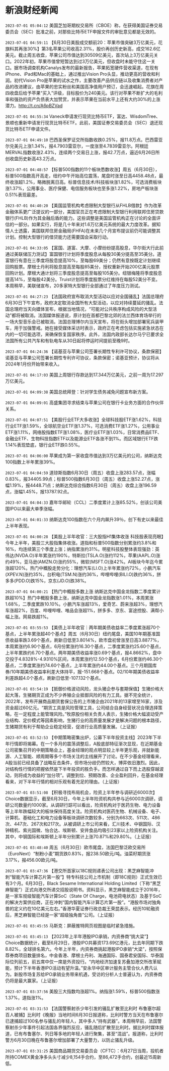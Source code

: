 # 新浪财经新闻
`2023-07-01 05:04:12` 美国芝加哥期权交易所（CBOE）称，在获得美国证券交易委员会（SEC）批准之前，对那些比特币ETF申报文件的审批意见都是无效的。

`2023-07-01 04:59:11` 【6月30日美股成交额前20：苹果市值突破3万亿美元，花旗料其再涨30%】第3名苹果公司收高2.31%，股价再创历史新高，成交162.6亿美元。截止周五收盘，苹果公司市值达到30509亿美元，首次站上3万亿美元关口。2022年初，苹果市值曾短暂达到过3万亿美元，但收盘时未能守住这一关口。据市场调查机构Canalys发布的最新报告，苹果拓宽硬件营收渠道，在现有iPhone、iPad和Mac的基础上，通过推出Vision Pro头显，推动更高的营收和利润。初代Vision Pro是苹果的试水之作，主要改善产品供应链以及收集消费者对产品的改进建议，由苹果的忠实粉丝和美国高净值用户预订，会迅速崛起。花旗在周四收盘后给予苹果“买入”评级，目标股价为240美元。该行对苹果不断扩大的毛利率和强劲的资产负债表大加赞赏，并表示苹果在当前水平上还有大约30%的上涨潜力。http://t.cn/A6pBZVad

`2023-07-01 04:55:34` Vaneck申请发行现货比特币ETF，富达、WisdomTree、景顺也重新申请发行现货比特币ETF。此前，美国证券交易委员会（SEC）退还现货比特币ETF申请文件。

`2023-07-01 04:49:10` 巴西圣保罗证交所指数收跌0.25%，报11.8万点。巴西雷亚尔兑美元上涨1.34%，报4.7903雷亚尔，一度涨至4.7839雷亚尔。阿根廷MERVAL指数收涨2.43%，连续两个交易日上涨，报42.7万点，逼近6月26日所创收盘历史新高43.2万点。

`2023-07-01 04:48:57` 【标普500指数的11个板块悉数收涨】周五（6月30日），标普500指数高开高走，纽约中午开始高位震荡，尾盘时涨至日高4458.48点，最终收涨超1.2%，略微脱离日高。标普信息技术/科技板块涨1.82%，可选消费板块涨1.37%，公用事业、医疗保健、电信服务板块也至多涨1.22%，房地产板块涨0.51%表现最差。

`2023-07-01 04:40:20` 【美国监管机构考虑限制大型银行从FHLB借款】作为改革金融体系更广泛提议的一部分，美国官员正在考虑限制大型银行利用联邦住房贷款银行(FHLB)作为其金融后盾的能力。这些调整是美国监管机构正在讨论的全面评估的一部分。如果实行，将是几十年来对1.6万亿美元系统的最大力度改革。据知情人士透露，美国联邦住房金融局(FHFA)在未来几个月宣布提议前仍可能调整其计划。控制大型银行的借贷能力还需要国会采取行动。

`2023-07-01 04:33:05` 【富国、道富、大摩、小摩纷纷提高股息，华尔街大行此前通过美联储压力测试】富国银行计划将季度股息从每股30美分提高至35美分。道富银行有意在三季度将股息提高10%，至每股69美分；仍然有意按既定计划继续回购股票。摩根士丹利将股息提高至每股85美分，授权重新开始200亿美元股票回购计划。摩根大通计划将三季度股息提高至每股105美分。纽银梅隆将季度股息提高14%，至每股42美分。Truist计划将季度股票分红维持在每股52美分不变。本周稍早，美联储宣布，20多家特大型银行全部通过了年度压力测试。

`2023-07-01 04:27:23` 【法国政府宣布取消大型活动以应对全国骚乱】法国总理府6月30日下午宣布，政府决定取消全国所有大型活动，以应对持续蔓延的骚乱。法国总理府当天向媒体宣布，根据当地情况，“可能对公共秩序构成风险的大型活动”都将被取消。法国媒体报道说，原计划在首都巴黎北郊的法兰西体育场举行的一场大型音乐会已被取消。法国总理博尔内当天宣布，将在街头增加部署宪兵装甲车，用于加强警戒。她在接受媒体采访时表示，政府正在考虑包括实施紧急状态在内的一切可能选项，来确保恢复国家秩序。此外，法国内政部长达尔马宁已要求全法国所有公共汽车和有轨电车从30日起将停运时间提前至晚9时。

`2023-07-01 04:24:36` 【诺基亚与苹果公司签署长期性专利许可协议，条款保密】诺基亚与苹果公司签署长期性专利许可协议，条款保密；诺基亚预计，协议将从2024年1月份开始带来收入。

`2023-07-01 04:17:03` 美国上周银行存款达到17.344万亿美元，之前一周为17.297万亿美元。

`2023-07-01 04:09:38` 美国总统拜登：针对学生债务减免问题宣布新方案。

`2023-07-01 04:09:01` 高盛集团寻求结束与苹果公司在银行卡业务方面的合作伙伴关系。

`2023-07-01 04:07:51` 【美股行业ETF大多收涨】全球科技股ETF涨1.62%，科技行业ETF涨1.59%，全球航空业ETF涨1.37%，可选消费ETF涨1.27%，公用事业ETF涨1.11%，网络股指数ETF涨1.08%，医疗业ETF涨1.03%，日常消费品ETF、金融业ETF、生物科技指数ETF以及能源业ETF各涨不到1%。而区域银行ETF跌1.14%表现垫底，银行业ETF跌0.55%。

`2023-07-01 04:06:00` 苹果成为第一家收盘市值达到3万亿美元的公司，纳斯达克100指数上半年累涨39%。

`2023-07-01 04:04:59` 道琼斯指数6月30日（周五）收盘上涨283.57点，涨幅0.83%，报34405.99点；标普500指数6月30日（周五）收盘上涨52.27点，涨幅1.19%，报4448.71点；纳斯达克综合指数6月30日（周五）收盘上涨196.59点，涨幅1.45%，报13787.92点。

`2023-07-01 04:04:33` 嘉年华邮轮（CCL）二季度累计上涨85.52%，创该公司美国IPO以来最大单季涨幅。

`2023-07-01 04:01:33` 纳斯达克100指数在六个月内飙升39％，创下有史以来最佳上半年表现。

`2023-07-01 04:00:28` 【美股上半年收官：三大股指H1集体收涨 科技股表现亮眼】今年上半年，美股三大股指集体收涨。道指和标普500指数分别累涨约3.8%和16%，均连续第三个季度上涨；纳指累涨约31%。明星科技股整体表现强劲：英伟达(NVDA.O)半年累涨约190%，特斯拉(TSLA.O)涨约112%，苹果(AAPL.O)涨约49%，亚马逊(AMZN.O)涨约55%，微软(MSFT.O)涨42%。AI板块今年迄今累涨超120%。热门中概股走势分化：理想汽车(LI.O)上半年累涨约72%，小鹏汽车(XPEV.N)涨约35%，台积电(TSM.N)涨约36%，哔哩哔哩(BILI.O)跌约36%，拼多多(PDD.O)跌15%，京东(JD.O)跌38%。

`2023-07-01 04:00:21` 【热门中概股多数上涨 纳斯达克中国金龙指数二季度累计跌超10%】热门中概股多数上涨，纳斯达克中国金龙指数涨1.01%，本周累涨1.68%，二季度累跌10.10%。小鹏汽车涨超13%，爱奇艺、蔚来涨超3%，理想汽车涨超2%，百度、哔哩哔哩、唯品会涨超1%，拼多多、京东、富途控股、满帮小幅上涨。网易跌超1%。

`2023-07-01 03:55:53` 【美债上半年收官｜两年期美债收益率二季度累涨超70个基点，上半年累涨超40个基点】周五（6月30日）纽约尾盘，美国10年期基准国债收益率跌3.69个基点，刷新日低至3.8014%，欧市盘初曾涨至日高3.8877%，本周累涨约6.90个基点，6月份累涨约16.30个基点，二季度累涨约25.60个基点，上半年累跌约6.70个基点。两年期美债收益率涨0.69个基点，报4.8662%，盘中交投于4.8328%-4.9310%区间，本周累涨约12.50个基点，6月份累涨约46.30个基点，二季度累涨约74.60个基点，上半年累涨约44.00个基点。三个月期国库券/10年期美债收益率利差大体持平，报-151.668个基点。02/10年期美债收益率利差跌超4.0个基点，刷新日低至-107.132个基点。

`2023-07-01 03:54:19` 【抵御价格波动风险，龙头猪企参与套期保值】生猪价格大起大落，生猪期货正成为不少养殖企业抵御风险的有力工具。据不完全统计，2022年，发布开展商品期货套保公告的上市猪企由2021年的13家增至16家，涉及资金超过60亿元。“期货工具是风险管理工具，公司结合自身经营状况合理选择策略，在一定程度上能管理风险。”牧原股份相关负责人表示，生猪价格大幅波动受产业结构、定价模式等因素影响，生猪行业的高质量发展才是解决问题的根本路径，生猪期货有利于帮助企业稳定经营，促进行业高质量发展。（上证报）

`2023-07-01 03:52:53` 【中期策略密集出炉，公募下半年投资主线】2023年下半年行情即将揭幕。在一个多月的震荡调整后，A股底部特征渐次显现，在近期基金公司密集召开的中期策略会上，基金经理的观点明显较上半年更乐观，并就新能源、人工智能、顺周期等多个市场关注的主线展开了讨论。在不少基金经理看来，A股当前已经具备了战略反击条件，但市场分歧仍然较大，博弈依旧激烈。因此，对结构性行情的把握依然是下半年投资的胜负手。而怎样通过自下而上选股穿越波动，则将成为收益的“加分项”。调整到位、预期改善、企业盈利回升，在基金经理看来，对下半年行情的相对乐观有着充足的理由。（上证报）

`2023-07-01 03:51:08` 【积极寻找布局机会，险资上半年参与调研近6000次】Choice数据显示，截至6月30日，今年上半年险资机构共参与近6000次调研，调研公司数量约1000家。从调研行踪可以看出，险资机构对于医药生物、电力设备等上半年跌幅较大的板块保持高度关注。险资机构对医药生物、机械设备、电子、计算机、基础化工和电力设备等板块调研次数较多，分别为663次、511次、486次、447次、267次和217次。从被调研上市公司来看，汇川技术、中钢国际、汉钟精机、紫光国微、怡合达、埃斯顿、安井食品均吸引23家以上险资机构关注。其中，中钢国际和埃斯顿上半年分别累计上涨70.87%和29.80%。（上证报）

`2023-07-01 03:48:40` 周五（6月30日）欧市尾盘，法国巴黎泛欧交易所（EuroNext）“制粉小麦”期货跌0.83%，报238.50欧元/吨。油菜籽期货涨3.17%，报456.00欧元/吨。

`2023-07-01 03:47:36` 【港交所首家以18C规则递表公司出现：黑芝麻智能冲刺“智能汽车计算芯片第一股”】特专科技公司上市机制（即18C规则）正式生效已有3个月。6月30日，Black Sesame International Holding Limited（下称“黑芝麻智能”）正式向港交所递交招股说明书。资料显示，黑芝麻智能成立于2016年，是一家车规级智能汽车计算SoC（State Of Charge，电池荷电状态）及基于SoC的解决方案供应商，正在冲刺“国内智能汽车计算芯片第一股”。“港股市场对独角兽的定义约在10亿美元左右。”香港华夏证券行政总裁王荣昆表示。经历10轮融资后，黑芝麻智能已经是一家“超级独角兽”公司。（上证报）

`2023-07-01 03:45:55` 马斯克：屏蔽推特网页视图是临时紧急措施。

`2023-07-01 03:45:13` 【2023年上半年港股IPO承销，内资券商“挑大梁”】Choice数据统计，截至6月29日，港股IPO共募资173.69亿港元，比去年同期下跌8.82%，全球排名第六。今年上半年，内资券商挑起港股IPO承销“大梁”，按照保荐券商项目数量排名，中金香港、摩根士丹利、海通国际、国泰君安国际、华泰国际位列前五，前五席中仅一席是外资投行。“内地经济加速复苏叠加港交所改革赋能，预计下半年香港IPO活动有望升温。”安永华中区审计服务主管合伙人费凡认为。新股市场复苏给IPO承销业务带来机遇，受访的分析人士普遍认为，内资券商仍将是最大赢家。（上证报）

`2023-07-01 03:37:56` 美股三大指数均涨超1%。纳指涨1.59%，标普500指数涨1.37%，道指涨1%。

`2023-07-01 03:31:53` 【法国警察射杀少年引发的骚乱扩散至比利时 布鲁塞尔超百人被捕】比利时《晚报》当地时间6月30日报道称，比利时警方当天在布鲁塞尔已逮捕超过100名参与骚乱的年轻人，其中多人“持有武器”。本周稍早前，法国警察射杀少年事件引起法国各界强烈反应，骚乱随后扩散至比利时。据比利时媒体报道，已有布鲁塞尔、列日等多地的年轻人进行聚集，甚至“混战”。报道称，比利时警方6月30日晚在布鲁塞尔增加部署了大量警力，以防止骚乱升级。

`2023-07-01 03:31:25` 美国商品期货交易委员会（CFTC）：6月27日当周，投机者所持COMEX黄金净多头头寸减少8,154手合约，至86,472手合约，创最近15周新低。

